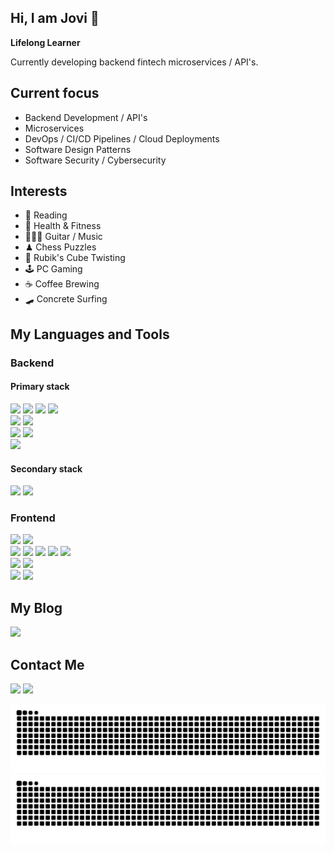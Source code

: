 ## Hi, I am Jovi 👋

**Lifelong Learner** 

Currently developing backend fintech microservices / API's.

## Current focus
- Backend Development / API's
- Microservices
- DevOps / CI/CD Pipelines / Cloud Deployments
- Software Design Patterns
- Software Security / Cybersecurity

## Interests

- 📕 Reading
- 💓 Health & Fitness
- 🎸🥁🎹 Guitar / Music
- ♟ Chess Puzzles
- 🧊 Rubik's Cube Twisting
- 🕹️ PC Gaming
- ☕ Coffee Brewing
- 🛹 Concrete Surfing

## My Languages and Tools

### Backend

#### Primary stack

<div align="left">
  <img src="https://img.shields.io/badge/java-%23ED8B00.svg?style=for-the-badge&logo=openjdk&logoColor=white"/>
  <img src="https://img.shields.io/static/v1?style=for-the-badge&message=Spring&color=000000&logo=Spring&logoColor=FFFFFF&label="/>
  <img src="https://img.shields.io/static/v1?style=for-the-badge&message=Spring+Boot&color=6DB33F&logo=Spring+Boot&logoColor=FFFFFF&label="/>
  <img src="https://img.shields.io/static/v1?style=for-the-badge&message=Spring+Security&color=6DB33F&logo=Spring+Security&logoColor=FFFFFF&label="/>
  </br>
  <img src="https://img.shields.io/badge/Amazon_AWS-FF9900?style=for-the-badge&logo=amazonaws&logoColor=white"/>
  <img src="https://img.shields.io/badge/Docker-2CA5E0?style=for-the-badge&logo=docker&logoColor=white"/>
  </br>
  <img src="https://img.shields.io/badge/SQL-black?style=for-the-badge&logo=SQL&logoColor=white"/>
  <img src="https://img.shields.io/static/v1?style=for-the-badge&message=PostgreSQL&color=4169E1&logo=PostgreSQL&logoColor=FFFFFF&label="/>
  </br>
  <img src="https://img.shields.io/static/v1?style=for-the-badge&message=JUnit5&color=25A162&logo=JUnit5&logoColor=FFFFFF&label="/>
</div>

#### Secondary stack

<div align="left">
  <img src="https://img.shields.io/badge/python-3670A0?style=for-the-badge&logo=python&logoColor=ffdd54"/>
  <img src="https://img.shields.io/badge/ruby-%23CC342D.svg?style=for-the-badge&logo=ruby&logoColor=white"/>
</div>

### Frontend

<div align="left">
  <img src="https://img.shields.io/badge/javascript-%23323330.svg?style=for-the-badge&logo=javascript&logoColor=%23F7DF1E"/>
  <img src="https://img.shields.io/badge/TypeScript-007ACC?style=for-the-badge&logo=typescript&logoColor=white"/>
  </br>
  <img src="https://img.shields.io/badge/react-%2320232a.svg?style=for-the-badge&logo=react&logoColor=%2361DAFB"/>
  <img src="https://img.shields.io/badge/MongoDB-%234ea94b.svg?style=for-the-badge&logo=mongodb&logoColor=white"/>
  <img src="https://img.shields.io/badge/node.js-6DA55F?style=for-the-badge&logo=node.js&logoColor=white"/> 
  <img src="https://img.shields.io/badge/express.js-%23404d59.svg?style=for-the-badge&logo=express&logoColor=%2361DAFB"/>
  <img src="https://img.shields.io/static/v1?style=for-the-badge&message=Bootstrap&color=7952B3&logo=Bootstrap&logoColor=FFFFFF&label="/>
</br>
  <img src="https://img.shields.io/badge/-jest-%23C21325?style=for-the-badge&logo=jest&logoColor=white"/>
  <img src="https://img.shields.io/badge/-cypress-%23E5E5E5?style=for-the-badge&logo=cypress&logoColor=058a5e"/>
</br>
  <img src="https://img.shields.io/badge/html5-%23E34F26.svg?style=for-the-badge&logo=html5&logoColor=white"/>
  <img src="https://img.shields.io/badge/css3-%231572B6.svg?style=for-the-badge&logo=css3&logoColor=white"/>
</div>

## My Blog

<div align="left">
  <a href="https://medium.com/@techjovi_" target="_blank"><img src="https://img.shields.io/badge/Medium-white?style=for-the-badge&logo=medium&logoColor=black"></a>
</div>

## Contact Me

<div align="left">
  <a href="https://www.linkedin.com/in/jovi-kwong" target="_blank"><img src="https://img.shields.io/badge/-LinkedIn-%230077B5?style=for-the-badge&logo=linkedin&logoColor=white"></a> 
  <a href="https://twitter.com/techjovi" target="_blank"><img src="https://img.shields.io/badge/Twitter-1DA1F2?style=for-the-badge&logo=twitter&logoColor=white"></a>
</div>

![github contribution grid snake animation - dark mode](https://raw.githubusercontent.com/44jovi/44jovi/output/github-contribution-grid-snake-dark.svg#gh-dark-mode-only)
![github contribution grid snake animation - light mode](https://raw.githubusercontent.com/44jovi/44jovi/output/github-contribution-grid-snake.svg#gh-light-mode-only)
